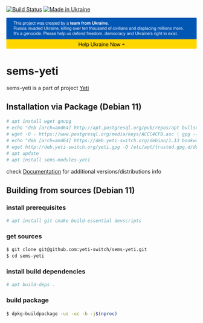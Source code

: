 [![Build Status](https://github.com/yeti-switch/sems-yeti/actions/workflows/build.yml/badge.svg)](https://github.com/yeti-switch/sems-yeti/actions/workflows/build.yml)
[![Made in Ukraine](https://img.shields.io/badge/made_in-ukraine-ffd700.svg?labelColor=0057b7)](https://stand-with-ukraine.pp.ua)

[![Stand With Ukraine](https://raw.githubusercontent.com/vshymanskyy/StandWithUkraine/main/banner-direct-team.svg)](https://stand-with-ukraine.pp.ua)


# sems-yeti

sems-yeti is a part of project [Yeti]

## Installation via Package (Debian 11)
```sh
# apt install wget gnupg
# echo "deb [arch=amd64] http://apt.postgresql.org/pub/repos/apt bullseye-pgdg main" > /etc/apt/sources.list.d/pgdg.list
# wget -O - https://www.postgresql.org/media/keys/ACCC4CF8.asc | gpg --dearmor > /etc/apt/trusted.gpg.d/apt.postgresql.org.gpg
# echo "deb [arch=amd64] https://deb.yeti-switch.org/debian/1.13 bookworm main" > /etc/apt/sources.list.d/yeti.list
# wget http://deb.yeti-switch.org/yeti.gpg -O /etc/apt/trusted.gpg.d/deb.yeti-switch.org.asc
# apt update
# apt install sems-modules-yeti
```
check [Documentation] for additional versions/distributions info

## Building from sources (Debian 11)

### install prerequisites
```sh
# apt install git cmake build-essential devscripts
```

### get sources
```sh
$ git clone git@github.com:yeti-switch/sems-yeti.git
$ cd sems-yeti
```

### install build dependencies
```sh
# apt build-deps .
```

### build package
```sh
$ dpkg-buildpackage -us -uc -b -j$(nproc)
```

[Yeti]:http://yeti-switch.org/
[Documentation]:https://yeti-switch.org/docs/en/

